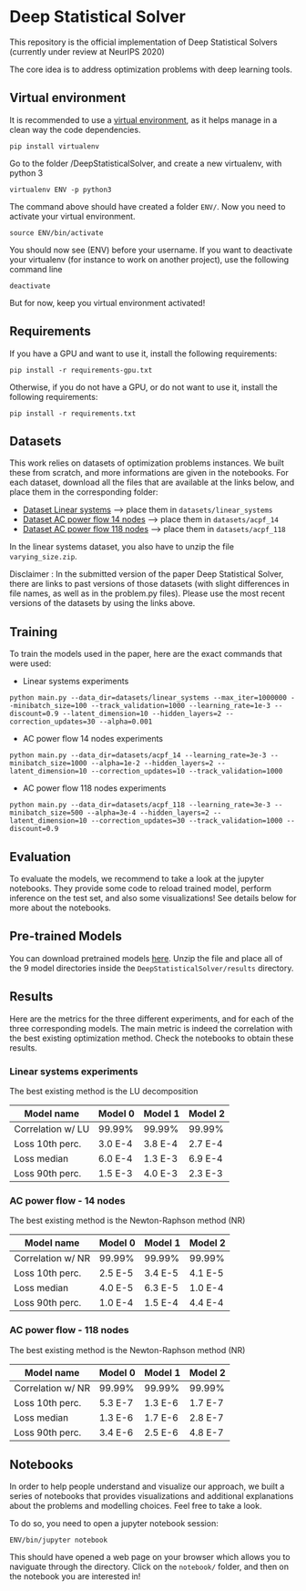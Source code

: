 # Deep Statistical Solver

This repository is the official implementation of Deep Statistical Solvers (currently under review at NeurIPS 2020)

The core idea is to address optimization problems with deep learning tools. 

## Virtual environment

It is recommended to use a [virtual environment](https://python-guide-pt-br.readthedocs.io/fr/latest/dev/virtualenvs.html), as it helps manage in a clean way the code dependencies. 
```virtualenv
pip install virtualenv
```
Go to the folder /DeepStatisticalSolver, and create a new virtualenv, with python 3
```virtualenv
virtualenv ENV -p python3
```
The command above should have created a folder `ENV/`. Now you need to activate your virtual environment.
```virtualenv
source ENV/bin/activate
```
You should now see (ENV) before your username.
If you want to deactivate your virtualenv (for instance to work on another project), use the following command line
```virtualenv
deactivate
```
But for now, keep you virtual environment activated!

## Requirements

If you have a GPU and want to use it, install the following requirements:

```setup
pip install -r requirements-gpu.txt
```

Otherwise, if you do not have a GPU, or do not want to use it, install the following requirements:

```setup
pip install -r requirements.txt
```

## Datasets

This work relies on datasets of optimization problems instances. We built these from scratch, and more informations are given in the notebooks. 
For each dataset, download all the files that are available at the links below, and place them in the corresponding folder:

- [Dataset Linear systems](http://doi.org/10.5281/zenodo.4024811) --> place them in `datasets/linear_systems`
- [Dataset AC power flow 14 nodes](http://doi.org/10.5281/zenodo.4024866) --> place them in `datasets/acpf_14`
- [Dataset AC power flow 118 nodes](http://doi.org/10.5281/zenodo.4024875) --> place them in `datasets/acpf_118`

In the linear systems dataset, you also have to unzip the file `varying_size.zip`.

Disclaimer : In the submitted version of the paper Deep Statistical Solver, there are links to past versions of those datasets (with slight differences in file names, as well as in the problem.py files). Please use the most recent versions of the datasets by using the links above.

## Training

To train the models used in the paper, here are the exact commands that were used:

- Linear systems experiments

```
python main.py --data_dir=datasets/linear_systems --max_iter=1000000 --minibatch_size=100 --track_validation=1000 --learning_rate=1e-3 --discount=0.9 --latent_dimension=10 --hidden_layers=2 --correction_updates=30 --alpha=0.001
```

- AC power flow 14 nodes experiments

```
python main.py --data_dir=datasets/acpf_14 --learning_rate=3e-3 --minibatch_size=1000 --alpha=1e-2 --hidden_layers=2 --latent_dimension=10 --correction_updates=10 --track_validation=1000
```

- AC power flow 118 nodes experiments

```
python main.py --data_dir=datasets/acpf_118 --learning_rate=3e-3 --minibatch_size=500 --alpha=3e-4 --hidden_layers=2 --latent_dimension=10 --correction_updates=30 --track_validation=1000 --discount=0.9
```

## Evaluation

To evaluate the models, we recommend to take a look at the jupyter notebooks. They provide some code to reload trained model, perform inference on the test set, and also some visualizations!
See details below for more about the notebooks.

## Pre-trained Models

You can download pretrained models [here](http://doi.org/10.5281/zenodo.4108352).
Unzip the file and place all of the 9 model directories inside the `DeepStatisticalSolver/results` directory.

## Results

Here are the metrics for the three different experiments, and for each of the three corresponding models.
The main metric is indeed the correlation with the best existing optimization method.
Check the notebooks to obtain these results.

### Linear systems experiments

The best existing method is the LU decomposition

| Model name         | Model 0 | Model 1 | Model 2 |
| ------------------ |---------|---------|---------|
| Correlation w/ LU  | 99.99%  | 99.99%  | 99.99%  |
| Loss 10th perc.    | 3.0 E-4 | 3.8 E-4 | 2.7 E-4 |
| Loss median        | 6.0 E-4 | 1.3 E-3 | 6.9 E-4 |
| Loss 90th perc.    | 1.5 E-3 | 4.0 E-3 | 2.3 E-3 |

### AC power flow - 14 nodes

The best existing method is the Newton-Raphson method (NR)

| Model name         | Model 0 | Model 1 | Model 2 |
| ------------------ |---------|---------|---------|
| Correlation w/ NR  | 99.99%  | 99.99%  | 99.99%  |
| Loss 10th perc.    | 2.5 E-5 | 3.4 E-5 | 4.1 E-5 |
| Loss median        | 4.0 E-5 | 6.3 E-5 | 1.0 E-4 |
| Loss 90th perc.    | 1.0 E-4 | 1.5 E-4 | 4.4 E-4 |

### AC power flow - 118 nodes

The best existing method is the Newton-Raphson method (NR)

| Model name         | Model 0 | Model 1 | Model 2 |
| ------------------ |---------|---------|---------|
| Correlation w/ NR  | 99.99%  | 99.99%  | 99.99%  |
| Loss 10th perc.    | 5.3 E-7 | 1.3 E-6 | 1.7 E-7 |
| Loss median        | 1.3 E-6 | 1.7 E-6 | 2.8 E-7 |
| Loss 90th perc.    | 3.4 E-6 | 2.5 E-6 | 4.8 E-7 |


## Notebooks

In order to help people understand and visualize our approach, we built a series of notebooks that provides visualizations and additional explanations about the problems and modelling choices. Feel free to take a look.

To do so, you need to open a jupyter notebook session:
```notebooks
ENV/bin/jupyter notebook
```
This should have opened a web page on your browser which allows you to naviguate through the directory. Click on the `notebook/` folder, and then on the notebook you are interested in!